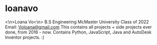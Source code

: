 # loanavo
<\n>Loana Vo<\n> 
B.S Engineering
McMaster University
Class of 2022
Email: Voloana@gmail.com
This contains all projects + side projects ever done, from 2016 - now. 
Contains Python, JavaScript, Java and AutoDesk Inventor projects.
:)
